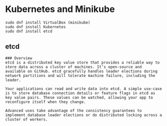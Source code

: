 # Kubernetes and Minikube

    sudo dnf install VirtualBox (minikube)
    sudo dnf install Kubernetes
    sudo dnf install etcd

## etcd
    ### Overview
    etcd is a distributed key value store that provides a reliable way to store data across a cluster of machines. It’s open-source and available on GitHub. etcd gracefully handles leader elections during network partitions and will tolerate machine failure, including the leader.

    Your applications can read and write data into etcd. A simple use-case is to store database connection details or feature flags in etcd as key value pairs. These values can be watched, allowing your app to reconfigure itself when they change.

    Advanced uses take advantage of the consistency guarantees to implement database leader elections or do distributed locking across a cluster of workers.